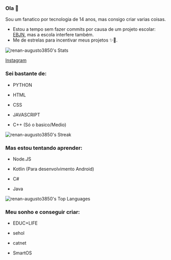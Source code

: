 ### Ola 👋
Sou um fanatico por tecnologia de 14 anos, mas consigo
criar varias coisas.

- Estou a tempo sem fazer commits por causa de um projeto escolar: <a href="school-library-iota.vercel.app">EBJN</a>, mas a escola interfere também.
- Me de estrelas para incentivar meus projetos ✨💫.

![renan-augusto3850's Stats](https://github-readme-stats.vercel.app/api?username=renan-augusto3850&theme=tokyonight&show_icons=true&hide_border=true&count_private=true)

<a href="https://www.instagram.com/renancandido90?igsh=MWYycDZnYnp4NXhqaA==" target="_blank">Instagram</a>
### Sei bastante de:

* PYTHON

* HTML

* CSS

* JAVASCRIPT

* C++ (Só o basico/Medio)

![renan-augusto3850's Streak](https://github-readme-streak-stats.herokuapp.com/?user=renan-augusto3850&theme=tokyonight&hide_border=true)

### Mas estou tentando aprender:

* Node.JS

* Kotlin (Para desenvolvimento Android)

* C#

* Java

![renan-augusto3850's Top Languages](https://github-readme-stats.vercel.app/api/top-langs/?username=renan-augusto3850&theme=tokyonight&show_icons=true&hide_border=true&layout=compact)

  ### Meu sonho e conseguir criar:

* EDUC+LIFE

* sehol

* catnet

* SmartOS
